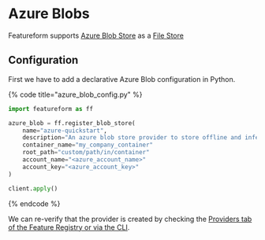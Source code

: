 # Azure Blobs

Featureform supports [Azure Blob Store](https://azure.microsoft.com/en-us/products/storage/blobs/) as a [File Store](object-and-file-store)

## Configuration

First we have to add a declarative Azure Blob configuration in Python.

{% code title="azure_blob_config.py" %}

```python
import featureform as ff

azure_blob = ff.register_blob_store(
    name="azure-quickstart",
    description="An azure blob store provider to store offline and inference data" # Optional
    container_name="my_company_container"
    root_path="custom/path/in/container"
    account_name="<azure_account_name>"
    account_key="<azure_account_key>" 
)

client.apply()
```

{% endcode %}

We can re-verify that the provider is created by checking the [Providers tab of the Feature Registry or via the CLI](../getting-started/search/monitor-discovery-feature-registry-ui-cli).
